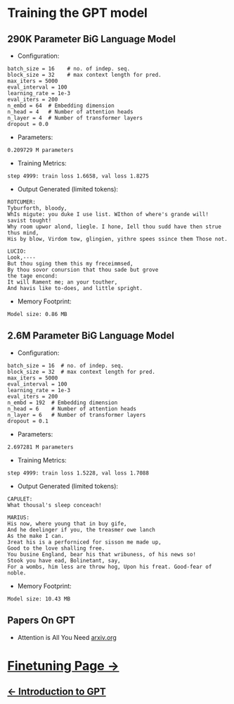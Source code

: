 # Training the GPT model

## 290K Parameter BiG Language Model
- Configuration:
```
batch_size = 16    # no. of indep. seq. 
block_size = 32    # max context length for pred.
max_iters = 5000
eval_interval = 100
learning_rate = 1e-3
eval_iters = 200
n_embd = 64  # Embedding dimension 
n_head = 4   # Number of attention heads
n_layer = 4  # Number of transformer layers
dropout = 0.0
```
- Parameters:
```
0.209729 M parameters
```

- Training Metrics:
```
step 4999: train loss 1.6658, val loss 1.8275
```
- Output Generated (limited tokens):
```
ROTCUMER:
Tyburforth, bloody,
WhIs migute: you duke I use list. WIthon of where's grande will! savist tought!
Why room upwor alond, liegle. I hone, Iell thou sudd have then strue thus mind,
His by blow, Virdom tow, glingien, yithre spees ssince them Those not.

LUCIO:
Look,----
But thou sging them this my freceimmsed,
By thou sovor conursion that thou sade but grove
the tage encond:
It will Rament me; an your touther,
And havis like to-does, and little spright.
```
- Memory Footprint:
```
Model size: 0.86 MB
```

## 2.6M Parameter BiG Language Model
- Configuration:
```
batch_size = 16  # no. of indep. seq. 
block_size = 32  # max context length for pred.
max_iters = 5000
eval_interval = 100
learning_rate = 1e-3
eval_iters = 200
n_embd = 192  # Embedding dimension 
n_head = 6    # Number of attention heads
n_layer = 6   # Number of transformer layers
dropout = 0.1

```

- Parameters:
```
2.697281 M parameters
```

- Training Metrics:
```
step 4999: train loss 1.5228, val loss 1.7088
```

- Output Generated (limited tokens):
```
CAPULET:
What thousal's sleep conceach!

MARIUS:
His now, where young that in buy gife,
And he deelinger if you, the treasmer owe lanch
As the make I can.
3reat his is a perforniced for sisson me made up,
Good to the love shalling free.
You busine England, bear his that wribuness, of his news so!
Stook you have ead, Bolinetant, say,
For a wombs, him less are throw hog, Upon his freat. Good-fear of noble.

```

- Memory Footprint:
```
Model size: 10.43 MB
```
## Papers On GPT
- Attention is All You Need [arxiv.org](https://arxiv.org/pdf/1706.03762)

# [Finetuning Page ->](finetuning.md)

## [<- Introduction to GPT](00_GPTintro.md)